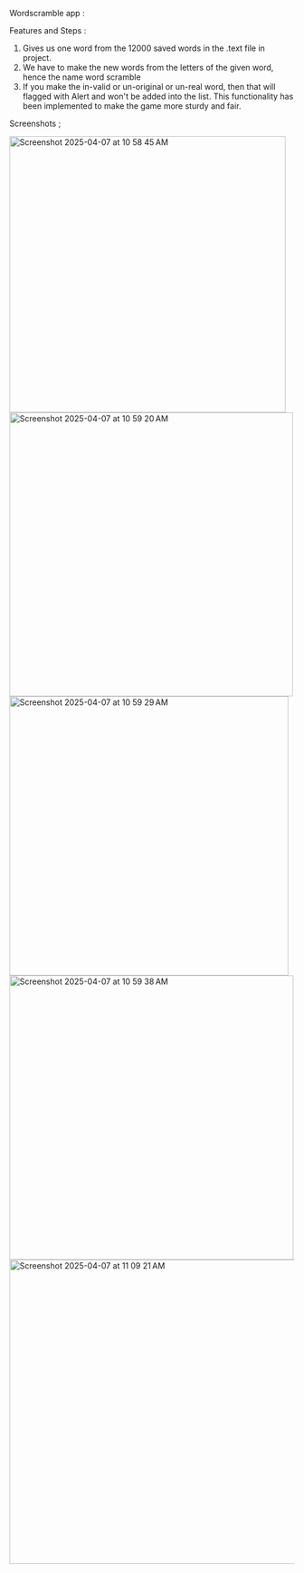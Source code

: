Wordscramble app :


Features and Steps : 
1. Gives us one word from the 12000 saved words in the .text file in project. 
2. We have to make the new words from the letters of the given word, hence the name word scramble 
3. If you make the in-valid or un-original or un-real word, then that will flagged with Alert and won't be added into the list. This functionality has been implemented to make the game more sturdy and fair. 

Screenshots ; 

<img width="488" alt="Screenshot 2025-04-07 at 10 58 45 AM" src="https://github.com/user-attachments/assets/e4fb7a06-44b5-4975-a7c1-818797d04d31" />
<img width="501" alt="Screenshot 2025-04-07 at 10 59 20 AM" src="https://github.com/user-attachments/assets/f5e5dcce-d1db-4168-86a6-320086d24445" />
<img width="493" alt="Screenshot 2025-04-07 at 10 59 29 AM" src="https://github.com/user-attachments/assets/7b6cbc23-bb6f-49e0-a539-87e644614335" />
<img width="502" alt="Screenshot 2025-04-07 at 10 59 38 AM" src="https://github.com/user-attachments/assets/db8fd846-2861-4937-8ec8-ec3da1f14b64" />
<img width="537" alt="Screenshot 2025-04-07 at 11 09 21 AM" src="https://github.com/user-attachments/assets/a5a9450f-3875-4a03-b303-da05563ae1bd" />

